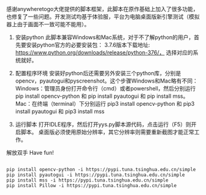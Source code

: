 感谢anywheretogo大佬提供的脚本框架，此脚本在原作基础上加入了很多功能，也修复了一些问题。开发测试均基于体验服，平台为电脑桌面版新引擎测试（模拟器上由于画面不一致可能不能用）。

1. 安装python
此脚本兼容Windows和Mac系统，对于不了解python的用户，首先要安装python官方的必要安装包：
3.7.6版本下载地址: https://www.python.org/downloads/release/python-376/， 选择对应的系统就好。

2. 配置程序环境
安装好python后还需要另外安装三个python库，分别是opencv，pyautogui和pyscreenshot。这个步骤Windows和Mac略有不同：
Windows：管理员身份打开命令行（cmd）或者powershell，然后分别运行 pip install opencv-python 和 pip install pyautogui 和 pip install mss。
Mac：在终端（terminal）下分别运行 pip3 install opencv-python 和 pip3 install pyautogui 和 pip3 install mss

3. 运行脚本
打开IDLE程序，然后打开yys.py脚本源代码，点击运行（F5）则开启脚本。
桌面版必须使用原始分辨率，其它分辨率则需要重新截图才能正常工作。

解放双手 Have fun!

```

pip install opencv-python -i https://pypi.tuna.tsinghua.edu.cn/simple
pip install pyautogui -i https://pypi.tuna.tsinghua.edu.cn/simple
pip install mss -i https://pypi.tuna.tsinghua.edu.cn/simple
pip install Pillow -i https://pypi.tuna.tsinghua.edu.cn/simple

```
